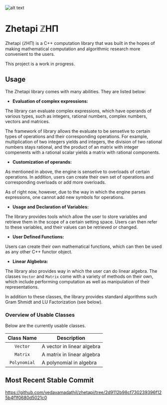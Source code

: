 ![alt text][logo]

# Zhetapi ℤHΠ

Zhetapi (ℤHΠ) is a C++ computation library that was built in the hopes of
making mathematical computation and algorithmic research more convenient to the
users.

This project is a work in progress.

## Usage

The Zhetapi library comes with many abilities. They are listed below:

* **Evaluation of complex expressions:**

The library can evaluate complex expressions, which have operands of various
types, such as integers, rational numbers, complex numbers, vectors and
matrices.

The framework of library allows the evaluate to be sensetive to certain types of
operations and their corresponding operations. For example, multiplication of
two integers yields and integers, the division of two rational numbers stays
rational, and the product of an matrix with integer compenents with a rational
scalar yields a matrix with rational components.

* **Customization of operands:**

As mentioned in above, the engine is sensetive to overloads of certain
operations. In addition, users can create their own set of operations and
corresponding overloads or add more overloads.

As of right now, however, due to the way in which the engine parses expressions,
one cannot add new symbols for operations.

* **Usage and Declaration of Variables:**

The library provides tools which allow the user to store variables and retrieve
them in the scope of a certain setting space. Users can then refer to these
variables, and their values can be retrieved or changed.

* **User Defined Functions:**

Users can create their own mathematical functions, which can then be used as any
other C++ functor object.

* **Linear Algbebra:**

The library also provides way in which the user can do linear algebra. The
classes `Vector` and `Matrix` come with a variety of methods on their own, which
include performing computation as well as manipulation of their representations.

In addition to these classes, the library provides standard algorithms such Gram
Shmidt and LU Factorization (see below).

### Overview of Usable Classes

Below are the currently usable classes.

| Class Name	| Description			|
| :----------:	| -----------------------------	| 
| `Vector`	| A vector in linear algebra	|
| `Matrix`	| A matrix in linear algebra	|
| `Polynomial`	| A polynomial in algebra	|

## Most Recent Stable Commit

https://github.com/vedavamadathil/zhetapi/tree/2d9112b98cf730239396f125b4f1f0680d5021c0

[logo]: https://github.com/vedavamadathil/zhetapi/blob/master/zhetapi-logo.png
